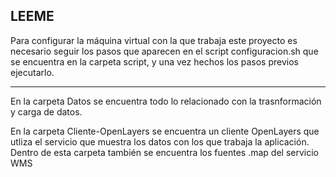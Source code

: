 LEEME
------
Para configurar la máquina virtual con la que trabaja este proyecto es necesario seguir los pasos que
aparecen en el script configuracion.sh que se encuentra en la carpeta script, y una vez hechos los pasos
previos ejecutarlo.

------

En la carpeta Datos se encuentra todo lo relacionado con la trasnformación y carga de datos.

En la carpeta Cliente-OpenLayers se encuentra un cliente OpenLayers que utliza el servicio
que muestra los datos con los que trabaja la aplicación. Dentro de esta carpeta también se 
encuentra los fuentes .map del servicio WMS

